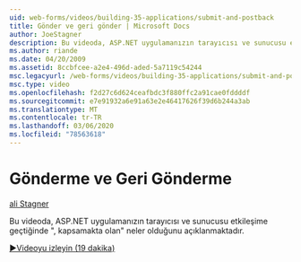 ```yaml
---
uid: web-forms/videos/building-35-applications/submit-and-postback
title: Gönder ve geri gönder | Microsoft Docs
author: JoeStagner
description: Bu videoda, ASP.NET uygulamanızın tarayıcısı ve sunucusu etkileşime geçtiğinde &quot;,&quot; kapsadıklarınızın altında ne olduğunu ortaya çıkaracak.
ms.author: riande
ms.date: 04/20/2009
ms.assetid: 8ccbfcee-a2e4-496d-aded-5a7119c54244
msc.legacyurl: /web-forms/videos/building-35-applications/submit-and-postback
msc.type: video
ms.openlocfilehash: f2d27c6d624ceafbdc3f880ffc2a91cae0fddddf
ms.sourcegitcommit: e7e91932a6e91a63e2e46417626f39d6b244a3ab
ms.translationtype: MT
ms.contentlocale: tr-TR
ms.lasthandoff: 03/06/2020
ms.locfileid: "78563618"
---
```

# <a name="submit-and-postback"></a>Gönderme ve Geri Gönderme

[ali Stagner](https://github.com/JoeStagner)

Bu videoda, ASP.NET uygulamanızın tarayıcısı ve sunucusu etkileşime geçtiğinde &quot;, kapsamakta olan&quot; neler olduğunu açıklanmaktadır.

[&#9654;Videoyu izleyin (19 dakika)](https://channel9.msdn.com/Blogs/ASP-NET-Site-Videos/submit-and-postback)
